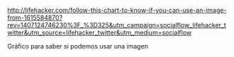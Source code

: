 http://lifehacker.com/follow-this-chart-to-know-if-you-can-use-an-image-from-1615584870?rev=1407124746230%3F_%3D325&utm_campaign=socialflow_lifehacker_twitter&utm_source=lifehacker_twitter&utm_medium=socialflow

Gráfico para saber si podemos usar una imagen
